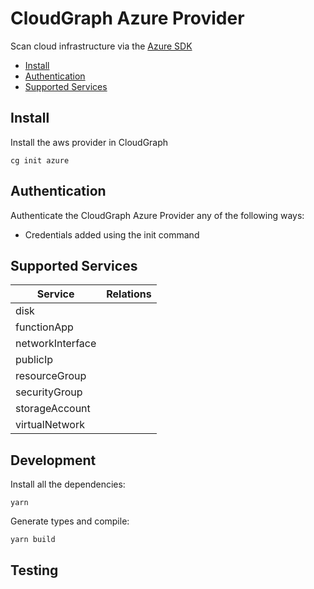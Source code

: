 # CloudGraph Azure Provider

Scan cloud infrastructure via the [Azure SDK](https://github.com/Azure/azure-sdk-for-js)

<!-- toc -->
- [Install](#install)
- [Authentication](#authentication)
- [Supported Services](#supported-services)
<!-- tocstop -->

## Install

Install the aws provider in CloudGraph

```console
cg init azure
```

## Authentication

Authenticate the CloudGraph Azure Provider any of the following ways:

- Credentials added using the init command

## Supported Services

| Service          | Relations |
| ---------------- | --------- |
| disk             |           |
| functionApp      |           |
| networkInterface |           |
| publicIp         |           |
| resourceGroup    |           |
| securityGroup    |           |
| storageAccount   |           |
| virtualNetwork   |           |


## Development

Install all the dependencies:

```
yarn
```

Generate types and compile:

```
yarn build
```

## Testing

<!-- testing -->

<!-- testingstop -->
